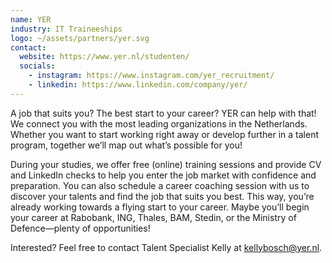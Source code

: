 ```yaml
---
name: YER
industry: IT Traineeships
logo: ~/assets/partners/yer.svg
contact:
  website: https://www.yer.nl/studenten/
  socials:
    - instagram: https://www.instagram.com/yer_recruitment/
    - linkedin: https://www.linkedin.com/company/yer/
---
```


A job that suits you? The best start to your career? YER can help with that! We connect you with the most leading organizations in the Netherlands. Whether you want to start working right away or develop further in a talent program, together we’ll map out what’s possible for you!

During your studies, we offer free (online) training sessions and provide CV and LinkedIn checks to help you enter the job market with confidence and preparation. You can also schedule a career coaching session with us to discover your talents and find the job that suits you best. This way, you’re already working towards a flying start to your career. Maybe you’ll begin your career at Rabobank, ING, Thales, BAM, Stedin, or the Ministry of Defence—plenty of opportunities!

Interested? Feel free to contact Talent Specialist Kelly at kellybosch@yer.nl.
